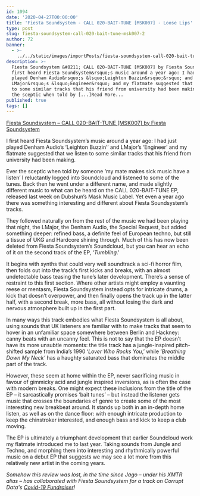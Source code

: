 ```yaml
---
id: 1094
date: '2020-04-27T00:00:00'
title: 'Fiesta Soundsystem - CALL 020​-​BAIT​-​TUNE [MSK007] - Loose Lips'
type: post
slug: fiesta-soundsystem-call-020-bait-tune-msk007-2
author: 72
banner:
  - >-
    ../../static/images/importPosts/fiesta-soundsystem-call-020-bait-tune-msk007-2/image1094.jpeg
description: >-
  Fiesta Soundsystem &#8211; CALL 020-BAIT-TUNE [MSK007] by Fiesta Soundsystem I
  first heard Fiesta Soundsystem&rsquo;s music around a year ago: I had just
  played Denham Audio&rsquo;s &lsquo;Leighton Buzzin&rsquo;&rsquo; and
  LMajor&rsquo;s &lsquo;Engineer&rsquo; and my flatmate suggested that we listen
  to some similar tracks that his friend from university had been making. Ever
  the sceptic when told by [...]Read More...
published: true
tags: []
---
```

<a href="http://maskmuzik.bandcamp.com/album/fiesta-soundsystem-call-020-bait-tune-msk007">Fiesta Soundsystem &#8211; CALL 020-BAIT-TUNE \[MSK007\] by Fiesta Soundsystem</a>

I first heard Fiesta Soundsystem’s music around a year ago: I had just played Denham Audio’s ‘Leighton Buzzin’’ and LMajor’s ‘Engineer’ and my flatmate suggested that we listen to some similar tracks that his friend from university had been making.

Ever the sceptic when told by someone ‘my mate makes sick music have a listen’ I reluctantly logged into Soundcloud and listened to some of the tunes. Back then he went under a different name, and made slightly different music to what can be heard on the CALL 020-BAIT-TUNE EP, released last week on Dubshun’s Mask Music Label. Yet even a year ago there was something interesting and different about Fiesta Soundsystem’s tracks.

They followed naturally on from the rest of the music we had been playing that night, the LMajor, the Denham Audio, the Special Request, but added something deeper: refined bass, a definite feel of European techno, but still a tissue of UKG and Hardcore shining through. Much of this has now been deleted from Fiesta Soundsystem’s Soundcloud, but you can hear an echo of it on the second track of the EP, ‘_Tumbling_.’

It begins with synths that could very well soundtrack a sci-fi horror film, then folds out into the track’s first kicks and breaks, with an almost undetectable bass teasing the tune’s later development. There’s a sense of restraint to this first section. Where other artists might employ a vaunting reese or mentasm, Fiesta Soundsystem instead opts for intricate drums, a kick that doesn’t overpower, and then finally opens the track up in the latter half, with a second break, more bass, all without losing the dark and nervous atmosphere built up in the first part.

In many ways this track embodies what Fiesta Soundsystem is all about, using sounds that UK listeners are familiar with to make tracks that seem to hover in an unfamiliar space somewhere between Berlin and Hackney: canny beats with an uncanny feel. This is not to say that the EP doesn’t have its more unsubtle moments: the title track has a jungle-inspired pitch-shifted sample from India’s 1990 ‘_Lover Who Rocks You_,’ while ‘_Breathing Down My Neck’_ has a haughty saturated bass that dominates the middle part of the track.

However, these seem at home within the EP, never sacrificing music in favour of gimmicky acid and jungle inspired inversions, as is often the case with modern breaks. One might expect these inclusions from the title of the EP – it sarcastically promises ‘bait tunes’ – but instead the listener gets music that crosses the boundaries of genre to create some of the most interesting new breakbeat around. It stands up both in an in-depth home listen, as well as on the dance floor: with enough intricate production to keep the chinstroker interested, and enough bass and kick to keep a club moving.

The EP is ultimately a triumphant development that earlier Soundcloud work my flatmate introduced me to last year. Taking sounds from Jungle and Techno, and morphing them into interesting and rhythmically powerful music on a debut EP that suggests we may see a lot more from this relatively new artist in the coming years.

_Somehow this review was lost, in the time since Jago – under his XMTR alias – has collaborated with Fiesta Soundsystem for a track on Corrupt Data's_ [_Covid-19 Fundraiser_](https://corruptdata001.bandcamp.com/album/covid-19-support-compilation?fbclid=IwAR2U-vTpjnWD5IXYhqwIImutXvle5tejgn6NyBNZ1grbj2eoVX_twkqu7HY)_!_
